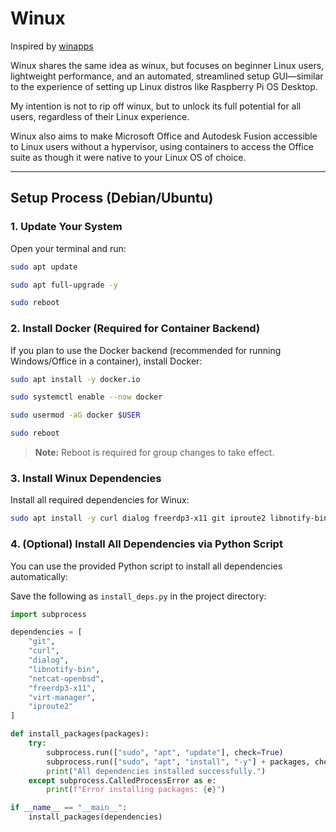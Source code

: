 # Winux

Inspired by [winapps](https://github.com/winapps-org/winapps)

Winux shares the same idea as winux, but focuses on beginner Linux users, lightweight performance, and an automated, streamlined setup GUI—similar to the experience of setting up Linux distros like Raspberry Pi OS Desktop.

My intention is not to rip off winux, but to unlock its full potential for all users, regardless of their Linux experience.

Winux also aims to make Microsoft Office and Autodesk Fusion accessible to Linux users without a hypervisor, using containers to access the Office suite as though it were native to your Linux OS of choice.

---

## Setup Process (Debian/Ubuntu)

### 1. Update Your System

Open your terminal and run:
```bash
sudo apt update
```

```bash
sudo apt full-upgrade -y
```

```bash
sudo reboot
```

### 2. Install Docker (Required for Container Backend)

If you plan to use the Docker backend (recommended for running Windows/Office in a container), install Docker:
```bash
sudo apt install -y docker.io
```

```bash
sudo systemctl enable --now docker
```

```bash
sudo usermod -aG docker $USER
```

```bash
sudo reboot
```
> **Note:** Reboot is required for group changes to take effect.

### 3. Install Winux Dependencies

Install all required dependencies for Winux:
```bash
sudo apt install -y curl dialog freerdp3-x11 git iproute2 libnotify-bin netcat-openbsd
```

### 4. (Optional) Install All Dependencies via Python Script

You can use the provided Python script to install all dependencies automatically:

Save the following as `install_deps.py` in the project directory:

````python
import subprocess

dependencies = [
    "git",
    "curl",
    "dialog",
    "libnotify-bin",
    "netcat-openbsd",
    "freerdp3-x11",
    "virt-manager",
    "iproute2"
]

def install_packages(packages):
    try:
        subprocess.run(["sudo", "apt", "update"], check=True)
        subprocess.run(["sudo", "apt", "install", "-y"] + packages, check=True)
        print("All dependencies installed successfully.")
    except subprocess.CalledProcessError as e:
        print(f"Error installing packages: {e}")

if __name__ == "__main__":
    install_packages(dependencies)
````
